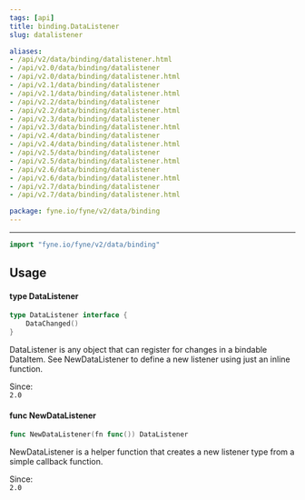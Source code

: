 ```yaml
---
tags: [api]
title: binding.DataListener
slug: datalistener

aliases:
- /api/v2/data/binding/datalistener.html
- /api/v2.0/data/binding/datalistener
- /api/v2.0/data/binding/datalistener.html
- /api/v2.1/data/binding/datalistener
- /api/v2.1/data/binding/datalistener.html
- /api/v2.2/data/binding/datalistener
- /api/v2.2/data/binding/datalistener.html
- /api/v2.3/data/binding/datalistener
- /api/v2.3/data/binding/datalistener.html
- /api/v2.4/data/binding/datalistener
- /api/v2.4/data/binding/datalistener.html
- /api/v2.5/data/binding/datalistener
- /api/v2.5/data/binding/datalistener.html
- /api/v2.6/data/binding/datalistener
- /api/v2.6/data/binding/datalistener.html
- /api/v2.7/data/binding/datalistener
- /api/v2.7/data/binding/datalistener.html

package: fyne.io/fyne/v2/data/binding
---
```



---
```go
import "fyne.io/fyne/v2/data/binding"
```

## Usage

#### type DataListener

```go
type DataListener interface {
	DataChanged()
}
```

DataListener is any object that can register for changes in a bindable DataItem. See NewDataListener to define a new listener using just an inline function.


<div class="since">Since: <code>
2.0</code></div>

#### func  NewDataListener

```go
func NewDataListener(fn func()) DataListener
```
NewDataListener is a helper function that creates a new listener type from a simple callback function.


<div class="since">Since: <code>
2.0</code></div>
